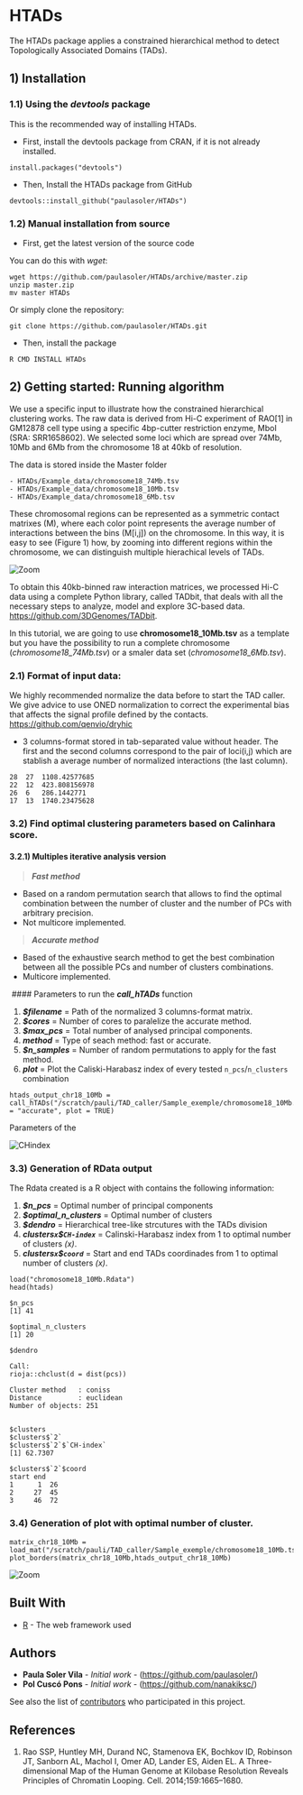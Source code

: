 # HTADs

The HTADs package applies a constrained hierarchical method to detect Topologically Associated Domains (TADs).

## 1) Installation

### 1.1) Using the _devtools_ package

This is the recommended way of installing HTADs.

- First, install the devtools package from CRAN, if it is not already installed.

```
install.packages("devtools")
```

- Then, Install the HTADs package from GitHub

```
devtools::install_github("paulasoler/HTADs")
```

### 1.2) Manual installation from source

- First, get the latest version of the source code

You can do this with _wget_:

```
wget https://github.com/paulasoler/HTADs/archive/master.zip
unzip master.zip
mv master HTADs
```

Or simply clone the repository:

```
git clone https://github.com/paulasoler/HTADs.git
```

- Then, install the package

```
R CMD INSTALL HTADs
```

## 2) Getting started: Running algorithm

We use a specific input to illustrate how the constrained hierarchical clustering works. The raw data is derived from Hi-C experiment of RAO[1] in GM12878 cell type using a specific 4bp-cutter restriction enzyme, MboI (SRA: SRR1658602). We selected some loci which are spread over 74Mb, 10Mb and 6Mb from the chromosome 18 at 40kb of resolution.

The data is stored inside the Master folder

```
- HTADs/Example_data/chromosome18_74Mb.tsv
- HTADs/Example_data/chromosome18_10Mb.tsv
- HTADs/Example_data/chromosome18_6Mb.tsv
```
These chromosomal regions can be represented as a symmetric contact matrixes (M), where each color point represents the average number of interactions between the bins (M[i,j]) on the chromosome. In this way, it is easy to see (Figure 1) how, by zooming into different regions within the chromosome, we can distinguish multiple hierachical levels of TADs.

![Zoom](https://github.com/paulasoler/HTADs/blob/master/misc/zoom_pictures.png)

To obtain this 40kb-binned raw interaction matrices, we processed Hi-C data using a complete Python library, called TADbit, that deals with all the necessary steps to analyze, model and explore 3C-based data. https://github.com/3DGenomes/TADbit.

In this tutorial, we are going to use **chromosome18_10Mb.tsv** as a template but you have the possibility to run a complete chromosome (*chromosome18_74Mb.tsv*) or a smaler data set (*chromosome18_6Mb.tsv*).


### 2.1) Format of input data:
We highly recommended normalize the data before to start the TAD caller. We give advice to use ONED normalization to correct the experimental bias that affects the signal profile defined by the contacts.
https://github.com/qenvio/dryhic

 - 3 columns-format stored in tab-separated value without header. The first and the second columns correspond to the pair of loci(i,j) which are stablish a average number of normalized interactions (the last column).

```
28	27	1108.42577685
22	12	423.808156978
26	6	286.1442771
17	13	1740.23475628
```
### 3.2) Find optimal clustering parameters based on Calinhara score.

#### 3.2.1) Multiples iterative analysis version

> ***Fast method***
- Based on a random permutation search that allows to find the optimal combination between the number of cluster and the number of PCs with arbitrary precision.
- Not multicore implemented.

> ***Accurate method***
- Based of the exhaustive search method to get the best combination between all the possible PCs and number of clusters combinations.
- Multicore implemented.

 #### Parameters to run the ***call_hTADs*** function
   1) ***$filename*** = Path of the normalized 3 columns-format matrix. 
   2) ***$cores*** = Number of cores to paralelize the accurate method.
   3) ***$max_pcs*** = Total number of analysed principal components.
   4) ***$method$*** = Type of seach method: fast or accurate.
   5) ***$n_samples*** = Number of random permutations to apply for the fast method.
   6) ***plot*** = Plot the Caliski-Harabasz index of every tested `n_pcs`/`n_clusters` combination

```
htads_output_chr18_10Mb = call_hTADs("/scratch/pauli/TAD_caller/Sample_exemple/chromosome18_10Mb.tsv",method = "accurate", plot = TRUE)
```
Parameters of the 

![CHindex](https://github.com/paulasoler/HTADs/blob/master/misc/CHindex_accurate_method.png)

### 3.3) Generation of RData output

The Rdata created is a R object with contains the following information:
   1) ***$n_pcs*** = Optimal number of principal components
   2) ***$optimal_n_clusters*** = Optimal number of clusters
   3) ***$dendro*** = Hierarchical tree-like strcutures with the TADs division
   4) ***$clusters$`x`$`CH-index`*** = Calinski-Harabasz index from 1 to optimal number of clusters *(x)*.
   5) ***$clusters$`x`$`coord`*** = Start and end TADs coordinades from 1 to optimal number of clusters *(x)*.


```
load("chromosome18_10Mb.Rdata")
head(htads)

$n_pcs
[1] 41

$optimal_n_clusters
[1] 20

$dendro

Call:
rioja::chclust(d = dist(pcs))

Cluster method   : coniss
Distance         : euclidean
Number of objects: 251


$clusters
$clusters$`2`
$clusters$`2`$`CH-index`
[1] 62.7307

$clusters$`2`$coord
start end
1      1  26
2     27  45
3     46  72
```

### 3.4) Generation of plot with optimal number of cluster.

```
matrix_chr18_10Mb = load_mat("/scratch/pauli/TAD_caller/Sample_exemple/chromosome18_10Mb.tsv")
plot_borders(matrix_chr18_10Mb,htads_output_chr18_10Mb)
```
![Zoom](https://github.com/paulasoler/HTADs/blob/master/misc/dendogram-1.png)


## Built With

* [R](https://www.r-project.org/about.html) - The web framework used

## Authors

* **Paula Soler Vila** - *Initial work* - (https://github.com/paulasoler/)
* **Pol Cuscó Pons** - *Initial work* - (https://github.com/nanakiksc/)

See also the list of [contributors](https://github.com/your/project/contributors) who participated in this project.

## References

1. Rao SSP, Huntley MH, Durand NC, Stamenova EK, Bochkov ID, Robinson JT, Sanborn AL, Machol I, Omer AD, Lander ES, Aiden EL. A Three-dimensional Map of the Human Genome at Kilobase Resolution Reveals Principles of Chromatin Looping. Cell. 2014;159:1665–1680.

